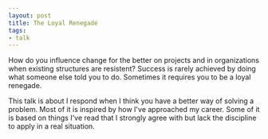 ```yaml
---
layout: post
title: The Loyal Renegade
tags:
- talk
---
```


How do you influence change for the better on projects and in organizations when existing structures are resistent? Success is rarely achieved by doing what someone else told you to do. Sometimes it requires you to be a loyal renegade.

This talk is about I respond when I think you have a better way of solving a problem. Most of it is inspired by how I've approached my career. Some of it is based on things I've read that I strongly agree with but lack the discipline to apply in a real situation.

<script async class="speakerdeck-embed" data-id="db1be85081140131111c0e3425a38f35" data-ratio="1.77777777777778" src="//speakerdeck.com/assets/embed.js"></script>
